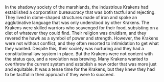 In the shadowy society of the marshlands, the industrious Krakens had established a corporatism bureaucracy that was both tactful and rejecting. They lived in dome-shaped structures made of iron and spoke an agglutinative language that was only understood by other Krakens. The Krakens were skilled warriors who scavenged for their food, subsisting on a diet of whatever they could find. Their religion was druidism, and they revered the hawk as a symbol of power and strength. However, the Krakens were not without conflict, and they often resorted to intimidation to get what they wanted. Despite this, their society was nurturing and they had a constitutional law system in place. But the Krakens were not content with the status quo, and a revolution was brewing. Many Krakens wanted to overthrow the current system and establish a new order that was more just and equitable. It was a tense time for the Krakens, but they knew they had to be tactful in their approach if they were to succeed.